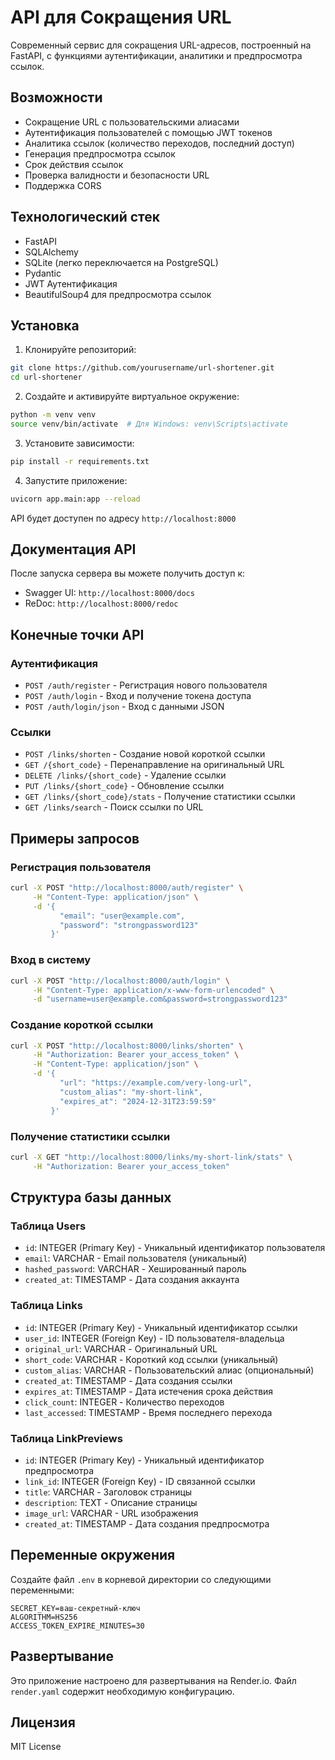 # API для Сокращения URL

Современный сервис для сокращения URL-адресов, построенный на FastAPI, с функциями аутентификации, аналитики и предпросмотра ссылок.

## Возможности

- Сокращение URL с пользовательскими алиасами
- Аутентификация пользователей с помощью JWT токенов
- Аналитика ссылок (количество переходов, последний доступ)
- Генерация предпросмотра ссылок
- Срок действия ссылок
- Проверка валидности и безопасности URL
- Поддержка CORS

## Технологический стек

- FastAPI
- SQLAlchemy
- SQLite (легко переключается на PostgreSQL)
- Pydantic
- JWT Аутентификация
- BeautifulSoup4 для предпросмотра ссылок

## Установка

1. Клонируйте репозиторий:
```bash
git clone https://github.com/yourusername/url-shortener.git
cd url-shortener
```

2. Создайте и активируйте виртуальное окружение:
```bash
python -m venv venv
source venv/bin/activate  # Для Windows: venv\Scripts\activate
```

3. Установите зависимости:
```bash
pip install -r requirements.txt
```

4. Запустите приложение:
```bash
uvicorn app.main:app --reload
```

API будет доступен по адресу `http://localhost:8000`

## Документация API

После запуска сервера вы можете получить доступ к:
- Swagger UI: `http://localhost:8000/docs`
- ReDoc: `http://localhost:8000/redoc`

## Конечные точки API

### Аутентификация
- `POST /auth/register` - Регистрация нового пользователя
- `POST /auth/login` - Вход и получение токена доступа
- `POST /auth/login/json` - Вход с данными JSON

### Ссылки
- `POST /links/shorten` - Создание новой короткой ссылки
- `GET /{short_code}` - Перенаправление на оригинальный URL
- `DELETE /links/{short_code}` - Удаление ссылки
- `PUT /links/{short_code}` - Обновление ссылки
- `GET /links/{short_code}/stats` - Получение статистики ссылки
- `GET /links/search` - Поиск ссылки по URL

## Примеры запросов

### Регистрация пользователя
```bash
curl -X POST "http://localhost:8000/auth/register" \
     -H "Content-Type: application/json" \
     -d '{
           "email": "user@example.com",
           "password": "strongpassword123"
         }'
```

### Вход в систему
```bash
curl -X POST "http://localhost:8000/auth/login" \
     -H "Content-Type: application/x-www-form-urlencoded" \
     -d "username=user@example.com&password=strongpassword123"
```

### Создание короткой ссылки
```bash
curl -X POST "http://localhost:8000/links/shorten" \
     -H "Authorization: Bearer your_access_token" \
     -H "Content-Type: application/json" \
     -d '{
           "url": "https://example.com/very-long-url",
           "custom_alias": "my-short-link",
           "expires_at": "2024-12-31T23:59:59"
         }'
```

### Получение статистики ссылки
```bash
curl -X GET "http://localhost:8000/links/my-short-link/stats" \
     -H "Authorization: Bearer your_access_token"
```

## Структура базы данных

### Таблица Users
- `id`: INTEGER (Primary Key) - Уникальный идентификатор пользователя
- `email`: VARCHAR - Email пользователя (уникальный)
- `hashed_password`: VARCHAR - Хешированный пароль
- `created_at`: TIMESTAMP - Дата создания аккаунта

### Таблица Links
- `id`: INTEGER (Primary Key) - Уникальный идентификатор ссылки
- `user_id`: INTEGER (Foreign Key) - ID пользователя-владельца
- `original_url`: VARCHAR - Оригинальный URL
- `short_code`: VARCHAR - Короткий код ссылки (уникальный)
- `custom_alias`: VARCHAR - Пользовательский алиас (опциональный)
- `created_at`: TIMESTAMP - Дата создания ссылки
- `expires_at`: TIMESTAMP - Дата истечения срока действия
- `click_count`: INTEGER - Количество переходов
- `last_accessed`: TIMESTAMP - Время последнего перехода

### Таблица LinkPreviews
- `id`: INTEGER (Primary Key) - Уникальный идентификатор предпросмотра
- `link_id`: INTEGER (Foreign Key) - ID связанной ссылки
- `title`: VARCHAR - Заголовок страницы
- `description`: TEXT - Описание страницы
- `image_url`: VARCHAR - URL изображения
- `created_at`: TIMESTAMP - Дата создания предпросмотра

## Переменные окружения

Создайте файл `.env` в корневой директории со следующими переменными:
```
SECRET_KEY=ваш-секретный-ключ
ALGORITHM=HS256
ACCESS_TOKEN_EXPIRE_MINUTES=30
```

## Развертывание

Это приложение настроено для развертывания на Render.io. Файл `render.yaml` содержит необходимую конфигурацию.

## Лицензия

MIT License 